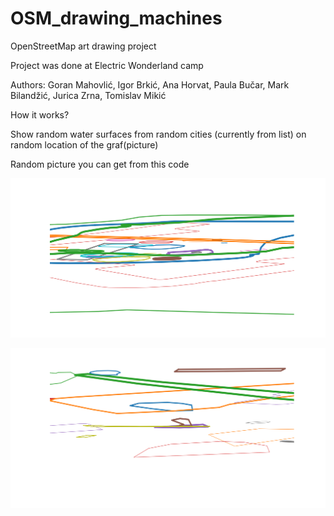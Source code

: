 # OSM_drawing_machines

OpenStreetMap art drawing project

Project was done at Electric Wonderland camp

Authors: Goran Mahovlić, Igor Brkić, Ana Horvat, Paula Bučar, Mark Bilandžić, Jurica Zrna, Tomislav Mikić

How it works?
 
Show random water surfaces from random cities (currently from list) on random location of the graf(picture)

Random picture you can get from this code

![Sample1](https://github.com/goran-mahovlic/OSM_drawing_machines/blob/master/pic/Figure_1.png)

![Sample2](https://github.com/goran-mahovlic/OSM_drawing_machines/blob/master/pic/Figure_2.png)